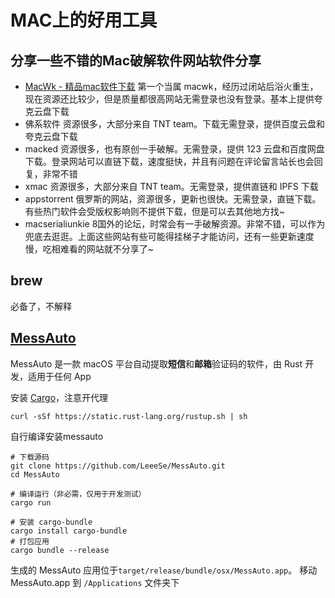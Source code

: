 # MAC上的好用工具

## 分享一些不错的Mac破解软件网站软件分享

- [MacWk - 精品mac软件下载](https://macwk.cn/)  第一个当属 macwk，经历过闭站后浴火重生，现在资源还比较少，但是质量都很高网站无需登录也没有登录。基本上提供夸克云盘下载
- 佛系软件 资源很多，大部分来自 TNT team。下载无需登录，提供百度云盘和夸克云盘下载
- macked 资源很多，也有原创一手破解。无需登录，提供 123 云盘和百度网盘下载。登录网站可以直链下载，速度挺快，并且有问题在评论留言站长也会回复，非常不错
- xmac  资源很多，大部分来自 TNT team。无需登录，提供直链和 IPFS 下载
- appstorrent  俄罗斯的网站，资源很多，更新也很快。无需登录，直链下载。有些热门软件会受版权影响则不提供下载，但是可以去其他地方找~
- macserialiunkie 8国外的论坛，时常会有一手破解资源。非常不错，可以作为兜底去逛逛。上面这些网站有些可能得挂梯子才能访问，还有一些更新速度慢，吃相难看的网站就不分享了~



## brew
必备了，不解释

## [MessAuto](https://github.com/LeeeSe/MessAuto)
MessAuto 是一款 macOS 平台自动提取**短信**和**邮箱**验证码的软件，由 Rust 开发，适用于任何 App

安装 [Cargo](https://rustwiki.org/zh-CN/cargo/getting-started/installation.html)，注意开代理
```
curl -sSf https://static.rust-lang.org/rustup.sh | sh
```
自行编译安装messauto
```
# 下载源码
git clone https://github.com/LeeeSe/MessAuto.git
cd MessAuto

# 编译运行（非必需，仅用于开发测试）
cargo run

# 安装 cargo-bundle
cargo install cargo-bundle
# 打包应用
cargo bundle --release
```
生成的 MessAuto 应用位于`target/release/bundle/osx/MessAuto.app`。
移动 MessAuto.app 到 `/Applications` 文件夹下
